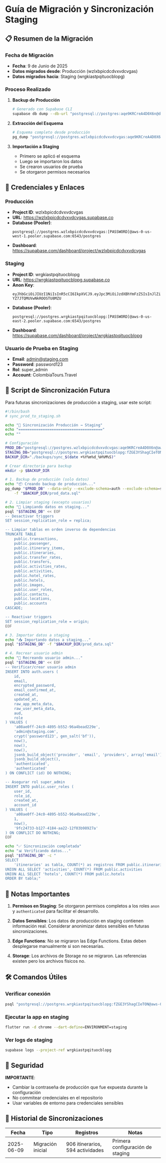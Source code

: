 # Guía de Migración y Sincronización Staging

## 📋 Resumen de la Migración

### Fecha de Migración
- **Fecha**: 9 de Junio de 2025
- **Datos migrados desde**: Producción (wzlxbpicdcdvxvdcvgas)
- **Datos migrados hacia**: Staging (wrgkiastpqituocblopg)

### Proceso Realizado

1. **Backup de Producción**
   ```bash
   # Generado con Supabase CLI
   supabase db dump --db-url "postgresql://postgres:aqe9KRCreA4D0X6n@db.wzlxbpicdcdvxvdcvgas.supabase.co:5432/postgres" --data-only -f ./backups/prod_supabase_20250609_190924.sql
   ```

2. **Extracción del Esquema**
   ```bash
   # Esquema completo desde producción
   pg_dump "postgresql://postgres.wzlxbpicdcdvxvdcvgas:aqe9KRCreA4D0X6n@aws-0-us-west-1.pooler.supabase.com:6543/postgres" --schema-only --no-owner --no-privileges --schema=public -f ./backups/production_schema.sql
   ```

3. **Importación a Staging**
   - Primero se aplicó el esquema
   - Luego se importaron los datos
   - Se crearon usuarios de prueba
   - Se otorgaron permisos necesarios

## 🔗 Credenciales y Enlaces

### Producción
- **Project ID**: wzlxbpicdcdvxvdcvgas
- **URL**: https://wzlxbpicdcdvxvdcvgas.supabase.co
- **Database (Pooler)**: 
  ```
  postgresql://postgres.wzlxbpicdcdvxvdcvgas:[PASSWORD]@aws-0-us-west-1.pooler.supabase.com:6543/postgres
  ```
- **Dashboard**: https://supabase.com/dashboard/project/wzlxbpicdcdvxvdcvgas

### Staging
- **Project ID**: wrgkiastpqituocblopg
- **URL**: https://wrgkiastpqituocblopg.supabase.co
- **Anon Key**: 
  ```
  eyJhbGciOiJIUzI1NiIsInR5cCI6IkpXVCJ9.eyJpc3MiOiJzdXBhYmFzZSIsInJlZiI6IndyZ2tpYXN0cHFpdHVvY2Jsb3BnIiwicm9sZSI6ImFub24iLCJpYXQiOjE3MzM3OTE0NjIsImV4cCI6MjA0OTM2NzQ2Mn0.J7fLWMhMQiRvRr8mPQ0h-YZ7JTQMUVwNkROOSTU8MZU
  ```
- **Database (Pooler)**: 
  ```
  postgresql://postgres.wrgkiastpqituocblopg:[PASSWORD]@aws-0-us-east-2.pooler.supabase.com:6543/postgres
  ```
- **Dashboard**: https://supabase.com/dashboard/project/wrgkiastpqituocblopg

### Usuario de Prueba en Staging
- **Email**: admin@staging.com
- **Password**: password123
- **Rol**: super_admin
- **Account**: ColombiaTours.Travel

## 🔄 Script de Sincronización Futura

Para futuras sincronizaciones de producción a staging, usar este script:

```bash
#!/bin/bash
# sync_prod_to_staging.sh

echo "🔄 Sincronización Producción → Staging"
echo "======================================"
echo ""

# Configuración
PROD_DB="postgresql://postgres.wzlxbpicdcdvxvdcvgas:aqe9KRCreA4D0X6n@aws-0-us-west-1.pooler.supabase.com:6543/postgres"
STAGING_DB="postgresql://postgres.wrgkiastpqituocblopg:fZGE3YShagCIeTON@aws-0-us-east-2.pooler.supabase.com:6543/postgres"
BACKUP_DIR="./backups/sync_$(date +%Y%m%d_%H%M%S)"

# Crear directorio para backup
mkdir -p $BACKUP_DIR

# 1. Backup de producción (solo datos)
echo "📦 Creando backup de producción..."
pg_dump "$PROD_DB" --data-only --exclude-schema=auth --exclude-schema=storage \
    -f "$BACKUP_DIR/prod_data.sql"

# 2. Limpiar staging (excepto usuarios)
echo "🧹 Limpiando datos en staging..."
psql "$STAGING_DB" << EOF
-- Desactivar triggers
SET session_replication_role = replica;

-- Limpiar tablas en orden inverso de dependencias
TRUNCATE TABLE 
    public.transactions,
    public.passenger,
    public.itinerary_items,
    public.itineraries,
    public.transfer_rates,
    public.transfers,
    public.activities_rates,
    public.activities,
    public.hotel_rates,
    public.hotels,
    public.images,
    public.user_roles,
    public.contacts,
    public.locations,
    public.accounts
CASCADE;

-- Reactivar triggers
SET session_replication_role = origin;
EOF

# 3. Importar datos a staging
echo "📥 Importando datos a staging..."
psql "$STAGING_DB" -f "$BACKUP_DIR/prod_data.sql"

# 4. Recrear usuario admin
echo "👤 Recreando usuario admin..."
psql "$STAGING_DB" << EOF
-- Verificar/crear usuario admin
INSERT INTO auth.users (
    id,
    email,
    encrypted_password,
    email_confirmed_at,
    created_at,
    updated_at,
    raw_app_meta_data,
    raw_user_meta_data,
    aud,
    role
) VALUES (
    'a08ae0ff-24c0-4895-b552-96a4bead229e',
    'admin@staging.com',
    crypt('password123', gen_salt('bf')),
    now(),
    now(),
    now(),
    jsonb_build_object('provider', 'email', 'providers', array['email']),
    jsonb_build_object(),
    'authenticated',
    'authenticated'
) ON CONFLICT (id) DO NOTHING;

-- Asegurar rol super_admin
INSERT INTO public.user_roles (
    user_id,
    role_id,
    created_at,
    account_id
) VALUES (
    'a08ae0ff-24c0-4895-b552-96a4bead229e',
    1,
    now(),
    '9fc24733-b127-4184-aa22-12f03b98927a'
) ON CONFLICT DO NOTHING;
EOF

echo "✅ Sincronización completada"
echo "📊 Verificando datos..."
psql "$STAGING_DB" -c "
SELECT 
    'itineraries' as tabla, COUNT(*) as registros FROM public.itineraries
UNION ALL SELECT 'activities', COUNT(*) FROM public.activities
UNION ALL SELECT 'hotels', COUNT(*) FROM public.hotels
ORDER BY tabla;"
```

## 📝 Notas Importantes

1. **Permisos en Staging**: Se otorgaron permisos completos a los roles `anon` y `authenticated` para facilitar el desarrollo.

2. **Datos Sensibles**: Los datos de producción en staging contienen información real. Considerar anonimizar datos sensibles en futuras sincronizaciones.

3. **Edge Functions**: No se migraron las Edge Functions. Estas deben desplegarse manualmente si son necesarias.

4. **Storage**: Los archivos de Storage no se migraron. Las referencias existen pero los archivos físicos no.

## 🛠️ Comandos Útiles

### Verificar conexión
```bash
psql "postgresql://postgres.wrgkiastpqituocblopg:fZGE3YShagCIeTON@aws-0-us-east-2.pooler.supabase.com:6543/postgres" -c "SELECT version();"
```

### Ejecutar la app en staging
```bash
flutter run -d chrome --dart-define=ENVIRONMENT=staging
```

### Ver logs de staging
```bash
supabase logs --project-ref wrgkiastpqituocblopg
```

## 🔐 Seguridad

**IMPORTANTE**: 
- Cambiar la contraseña de producción que fue expuesta durante la configuración
- No commitear credenciales en el repositorio
- Usar variables de entorno para credenciales sensibles

## 📅 Historial de Sincronizaciones

| Fecha | Tipo | Registros | Notas |
|-------|------|-----------|-------|
| 2025-06-09 | Migración inicial | 906 itinerarios, 594 actividades | Primera configuración de staging |